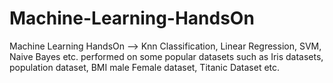 # Machine-Learning-HandsOn
Machine Learning HandsOn --> Knn Classification, Linear Regression, SVM, Naive Bayes etc. performed on some popular datasets such as Iris datasets, population dataset, BMI male Female dataset, Titanic Dataset etc.
